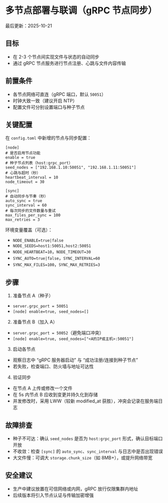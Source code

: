 # 多节点部署与联调（gRPC 节点同步）

最后更新：2025-10-21

## 目标
- 在 2-3 个节点间实现文件与状态的自动同步
- 通过 gRPC 节点服务进行节点注册、心跳与文件内容传输

## 前置条件
- 各节点网络可直连（gRPC 端口，默认 `50051`）
- 时钟大致一致（建议开启 NTP）
- 配置文件可分别设置端口与种子节点

## 关键配置

在 `config.toml` 中新增的节点与同步配置：

```
[node]
# 是否启用节点功能
enable = true
# 种子节点列表（host:grpc_port）
seed_nodes = ["192.168.1.10:50051", "192.168.1.11:50051"]
# 心跳与超时（秒）
heartbeat_interval = 10
node_timeout = 30

[sync]
# 自动同步与节奏（秒）
auto_sync = true
sync_interval = 60
# 每次同步的文件数量与重试
max_files_per_sync = 100
max_retries = 3
```

环境变量覆盖（可选）：
- `NODE_ENABLE=true|false`
- `NODE_SEEDS=host1:50051,host2:50051`
- `NODE_HEARTBEAT=10`，`NODE_TIMEOUT=30`
- `SYNC_AUTO=true|false`，`SYNC_INTERVAL=60`
- `SYNC_MAX_FILES=100`，`SYNC_MAX_RETRIES=3`

## 步骤

1) 准备节点 A（种子）
- `server.grpc_port = 50051`
- `[node] enable=true, seed_nodes=[]`

2) 准备节点 B（加入 A）
- `server.grpc_port = 50052`（避免端口冲突）
- `[node] enable=true, seed_nodes=["<A的IP或主机>:50051"]`

3) 启动各节点
- 观察日志中 “gRPC 服务器启动” 与 “成功注册/连接到种子节点”
- 若失败，检查端口、防火墙与地址可达性

4) 验证同步
- 在节点 A 上传或修改一个文件
- 在 5s 内节点 B 应收到变更并持久化到存储
- 并发修改时，采用 LWW（较新 modified_at 获胜），冲突会记录在服务端日志

## 故障排查
- 种子不可达：确认 `seed_nodes` 是否为 `host:grpc_port` 形式，确认目标端口开放
- 不收敛：检查 `[sync]` 的 `auto_sync`、`sync_interval` 与日志中是否出现错误
- 大文件慢：可调大 `storage.chunk_size`（如 8MB+），或提升网络带宽

## 安全建议
- 生产中建议放置在可信网络或内网，gRPC 放行仅限集群内地址
- 后续版本将引入节点认证与传输加密增强
